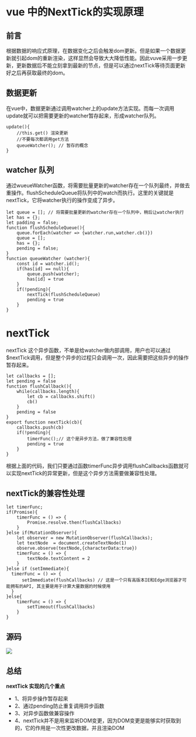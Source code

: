 # vue 中的NextTick的实现原理

## 前言

根据数据的响应式原理，在数据变化之后会触发dom更新。但是如果一个数据更新就引起dom的重新渲染，这样显然会导致大大降低性能。因此vuve采用一步更新，更新数据后不能立刻拿到最新的节点，但是可以通过nextTick等待页面更新好之后再获取最终的dom。

## 数据更新

在vue中，数据更新通过调用watcher上的update方法实现。而每一次调用update就可以把需要更新的watcher暂存起来，形成watcher队列。

```
update(){
    //this.get() 渲染更新
    //不要每次都调用get方法
    queueWatcher(); // 暂存的概念
}
```

## watcher 队列

通过wueueWatcher函数，将需要批量更新的watcher存在一个队列最终，并做去重操作。flushScheduleQueue将队列中的watch而执行。这里的关键就是nextTick，它将watcher执行的操作变成了异步。

```
let queue = []; // 将需要批量更新的watcher存在一个队列中，稍后让watcher执行
let has = {};
let padding = false;
function flushScheduleQueue(){
    queue.forEach(watcher => {watcher.run,watcher.cb()})
    queue = [];
    has = {};
    pending = false;
} 
function queueWatcher (watcher){
    const id = watcher.id();
    if(has[id] == null){
        queue.push(watcher);
        has[id] = true
    }
    if(!pending){
        nextTick(flushScheduleQueue)
        pending = true
    }
}
```

# nextTick

nextTick 这个异步函数，不单是给watcher做内部调用，用户也可以通过$nextTick调用，但是整个异步的过程只会调用一次，因此需要把这些异步的操作暂存起来。

```
let callbacks = [];
let pending = false
function flushCallback(){
    while(callbacks.length){
        let cb = callbacks.shift()
        cb()
    }
    pending = false
}
export function nextTick(cb){
    callbacks.push(cb)
    if(!pending){
        timerFunc();// 这个是异步方法，做了兼容性处理
        pending = true
    }
}
```

根据上面的代码，我们只要通过函数timerFunc异步调用flushCallbacks函数就可以实现nextTick的异常更新，但是这个异步方法需要做兼容性处理。

## nextTick的兼容性处理

```
let timerFunc;
if(Promise){
    timerFunc = () => {
        Promise.resolve.then(flushCallbacks)
    }
}else if(MutationObserver){
    let observer = new MutationObserver(flushCallbacks);
    let textNode  = document.createTextNode(1)
    observe.observe(textNode,{characterData:true})
    timerFunc = () => {
        textNode.textContent = 2
    }
}else if (setImmediate){
  timerFunc = () => {
      setImmediate(flushCallbacks) // 这是一个只有高版本IE和Edge浏览器才可能拥有的API, 其主要是用于计算大量数据的时候使用
  }
}else{
    timerFunc = () => {
        setTimeout(flushCallbacks)
    }
}
```
## 源码
![](ttp://blog.colastar.club/static/images/nexttick.png)
## 总结

**nextTick 实现的几个重点**

- 1、将异步操作暂存起来
- 2、通过pending防止重复调用异步函数
- 3、对异步函数做兼容操作
- 4、nextTick并不是用来监听DOM变更，因为DOM变更是能够实时获取到的，它的作用是一次性更改数据，并且渲染DOM
